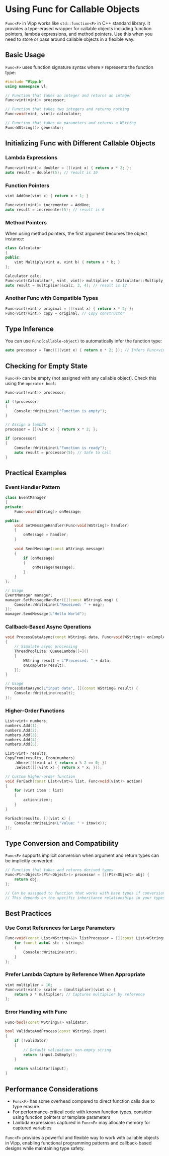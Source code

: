 # Using Func for Callable Objects

`Func<F>` in Vlpp works like `std::function<F>` in C++ standard library. It provides a type-erased wrapper for callable objects including function pointers, lambda expressions, and method pointers. Use this when you need to store or pass around callable objects in a flexible way.

## Basic Usage

`Func<F>` uses function signature syntax where `F` represents the function type:

```cpp
#include "Vlpp.h"
using namespace vl;

// Function that takes an integer and returns an integer
Func<vint(vint)> processor;

// Function that takes two integers and returns nothing
Func<void(vint, vint)> calculator;

// Function that takes no parameters and returns a WString
Func<WString()> generator;
```

## Initializing Func with Different Callable Objects

### Lambda Expressions
```cpp
Func<vint(vint)> doubler = [](vint x) { return x * 2; };
auto result = doubler(5); // result is 10
```

### Function Pointers
```cpp
vint AddOne(vint x) { return x + 1; }

Func<vint(vint)> incrementer = AddOne;
auto result = incrementer(5); // result is 6
```

### Method Pointers
When using method pointers, the first argument becomes the object instance:

```cpp
class Calculator
{
public:
    vint Multiply(vint a, vint b) { return a * b; }
};

Calculator calc;
Func<vint(Calculator*, vint, vint)> multiplier = &Calculator::Multiply;
auto result = multiplier(&calc, 3, 4); // result is 12
```

### Another Func with Compatible Types
```cpp
Func<vint(vint)> original = [](vint x) { return x * 2; };
Func<vint(vint)> copy = original; // Copy constructor
```

## Type Inference

You can use `Func(callable-object)` to automatically infer the function type:

```cpp
auto processor = Func([](vint x) { return x * 2; }); // Infers Func<vint(vint)>
```

## Checking for Empty State

`Func<F>` can be empty (not assigned with any callable object). Check this using the `operator bool`:

```cpp
Func<vint(vint)> processor;

if (!processor)
{
    Console::WriteLine(L"Function is empty");
}

// Assign a lambda
processor = [](vint x) { return x * 2; };

if (processor)
{
    Console::WriteLine(L"Function is ready");
    auto result = processor(5); // Safe to call
}
```

## Practical Examples

### Event Handler Pattern
```cpp
class EventManager
{
private:
    Func<void(WString)> onMessage;

public:
    void SetMessageHandler(Func<void(WString)> handler)
    {
        onMessage = handler;
    }
    
    void SendMessage(const WString& message)
    {
        if (onMessage)
        {
            onMessage(message);
        }
    }
};

// Usage
EventManager manager;
manager.SetMessageHandler([](const WString& msg) {
    Console::WriteLine(L"Received: " + msg);
});
manager.SendMessage(L"Hello World");
```

### Callback-Based Async Operations
```cpp
void ProcessDataAsync(const WString& data, Func<void(WString)> onComplete)
{
    // Simulate async processing
    ThreadPoolLite::QueueLambda([=]()
    {
        WString result = L"Processed: " + data;
        onComplete(result);
    });
}

// Usage
ProcessDataAsync(L"input data", [](const WString& result) {
    Console::WriteLine(result);
});
```

### Higher-Order Functions
```cpp
List<vint> numbers;
numbers.Add(1);
numbers.Add(2);
numbers.Add(3);
numbers.Add(4);
numbers.Add(5);

List<vint> results;
CopyFrom(results, From(numbers)
    .Where([](vint x) { return x % 2 == 0; })
    .Select([](vint x) { return x * x; }));

// Custom higher-order function
void ForEach(const List<vint>& list, Func<void(vint)> action)
{
    for (vint item : list)
    {
        action(item);
    }
}

ForEach(results, [](vint x) {
    Console::WriteLine(L"Value: " + itow(x));
});
```

## Type Conversion and Compatibility

`Func<F>` supports implicit conversion when argument and return types can be implicitly converted:

```cpp
// Function that takes and returns derived types
Func<Ptr<Object>(Ptr<Object>)> processor = [](Ptr<Object> obj) {
    return obj;
};

// Can be assigned to function that works with base types if conversion is valid
// This depends on the specific inheritance relationships in your types
```

## Best Practices

### Use Const References for Large Parameters
```cpp
Func<void(const List<WString>&)> listProcessor = [](const List<WString>& strings) {
    for (const auto& str : strings)
    {
        Console::WriteLine(str);
    }
};
```

### Prefer Lambda Capture by Reference When Appropriate
```cpp
vint multiplier = 10;
Func<vint(vint)> scaler = [&multiplier](vint x) {
    return x * multiplier; // Captures multiplier by reference
};
```

### Error Handling with Func
```cpp
Func<bool(const WString&)> validator;

bool ValidateAndProcess(const WString& input)
{
    if (!validator)
    {
        // Default validation: non-empty string
        return !input.IsEmpty();
    }
    
    return validator(input);
}
```

## Performance Considerations

- `Func<F>` has some overhead compared to direct function calls due to type erasure
- For performance-critical code with known function types, consider using function pointers or template parameters
- Lambda expressions captured in `Func<F>` may allocate memory for captured variables

`Func<F>` provides a powerful and flexible way to work with callable objects in Vlpp, enabling functional programming patterns and callback-based designs while maintaining type safety.